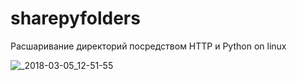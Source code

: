 # sharepyfolders
Расшаривание директорий посредством HTTP и Python on linux

![_2018-03-05_12-51-55](https://user-images.githubusercontent.com/36859960/36968811-b6e826b6-2074-11e8-82c9-d61c11edc527.png)
